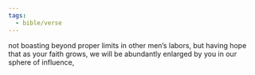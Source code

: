 ```yaml
---
tags:
  - bible/verse
---
```

not boasting beyond proper limits in other men’s labors, but having hope that as your faith grows, we will be abundantly enlarged by you in our sphere of influence,